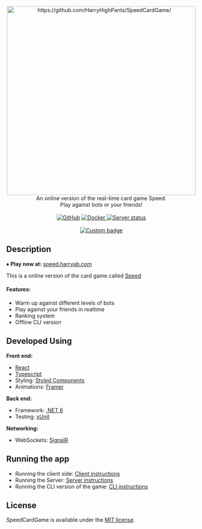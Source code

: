 

<p align="center">
  <a href="speed.harryab.com" target="_blank">
    <img src="https://user-images.githubusercontent.com/38173749/164132835-9de2b46f-7478-4a89-aef6-31a406b69284.png" width="500" alt="https://github.com/HarryHighPants/SpeedCardGame/"><br/>
  </a>
    An online version of the real-time card game Speed.<br>Play against bots or your friends!<br/><br>
    <a href="https://github.com/HarryHighPants/SpeedCardGame/blob/master/LICENSE.md"><img alt="GitHub" src="https://img.shields.io/github/license/harryhighpants/SpeedCardGame"></a>
    <a href="https://github.com/HarryHighPants/SpeedCardGame/actions"><img alt="Docker" src="https://img.shields.io/github/workflow/status/harryhighpants/speedcardgame/Docker?logo=GitHubActions&logoColor=white">
    <a href="https://speed.harryab.com"><img alt="Server status" src="https://img.shields.io/endpoint?label=Server%20status&logo=Statuspal&url=https%3A%2F%2Fserver.harryab.com%3A10000%2Fapi%2Fping-shield-data"></a>
    <br>
    <br>
    <a href="https://speed.harryab.com"><img alt="Custom badge" src="https://img.shields.io/endpoint?color=orange&logo=youTubeGaming&style=for-the-badge&url=https%3A%2F%2Fserver.harryab.com%3A10000%2Fapi%2Fdaily-games-shield-data"></a>
</p>
    
## Description
♦️ **Play now at:** [speed.harryab.com](speed.harryab.com)

This is a online version of the card game called [Speed](https://en.wikipedia.org/wiki/Speed_(card_game))
#### Features:
- Warm up against different levels of bots
- Play against your friends in realtime
- Ranking system
- Offline CLI version


## Developed Using
**Front end:**
 - [React](https://reactjs.org/)
 - [Typescript](https://www.typescriptlang.org/)
 - Styling: [Styled Components](https://styled-components.com/)
 - Animations: [Framer](https://www.framer.com/motion/)

**Back end:**
- Framework: [.NET 6](https://docs.microsoft.com/en-us/dotnet/core/whats-new/dotnet-6)
- Testing: [xUnit](https://xunit.net/)

**Networking:**
 - WebSockets: [SignalR](https://dotnet.microsoft.com/en-us/apps/aspnet/signalr)

## Running the app
- Running the client side: [Client instructions](https://github.com/HarryHighPants/SpeedCardGame/blob/master/Client/README.md)
- Running the Server: [Server instructions](https://github.com/HarryHighPants/SpeedCardGame/tree/master/Server)
- Running the CLI version of the game: [CLI instructions](https://github.com/HarryHighPants/SpeedCardGame/tree/master/CliGame)

## License
SpeedCardGame is available under the [MIT license](LICENSE.md).
